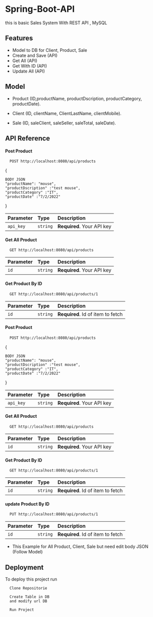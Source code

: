 # Spring-Boot-API

this is basic Sales System With REST API , MySQL



## Features

- Model to DB for Client, Product, Sale
- Create and Save (API)
- Get All (API)
- Get With ID (API)
- Update All (API)


##  Model
- Product (ID,productName, productDscription, productCategory, productDate).

- Client (ID, clientName, ClientLastName, clientMobile).

- Sale (ID, saleClient, saleSeller, saleTotal, saleDate).
## API Reference

#### Post Product

```
  POST http://localhost:8080/api/products
```
{
    
    BODY JSON
    "productName": "mouse",
    "productDscription" :"test mouse",
    "productCategory" :"IT",
    "productDate" :"7/2/2022"
}

| Parameter | Type     | Description                |
| :-------- | :------- | :------------------------- |
| `api_key` | `string` | **Required**. Your API key |

#### Get All Product

```http
  GET http://localhost:8080/api/products
```

| Parameter | Type     | Description                       |
| :-------- | :------- | :-------------------------------- |
| `id`      | `string` | **Required**. Your API key        |


#### Get Product By ID

```http
  GET http://localhost:8080/api/products/1
```

| Parameter | Type     | Description                       |
| :-------- | :------- | :-------------------------------- |
| `id`      | `string` | **Required**. Id of item to fetch |


#### Post Product

```
  POST http://localhost:8080/api/products
```
{
    
    BODY JSON
    "productName": "mouse",
    "productDscription" :"test mouse",
    "productCategory" :"IT",
    "productDate" :"7/2/2022"
}

| Parameter | Type     | Description                |
| :-------- | :------- | :------------------------- |
| `api_key` | `string` | **Required**. Your API key |

#### Get All Product

```http
  GET http://localhost:8080/api/products
```

| Parameter | Type     | Description                       |
| :-------- | :------- | :-------------------------------- |
| `id`      | `string` | **Required**. Your API key        |


#### Get Product By ID

```http
  GET http://localhost:8080/api/products/1
```

| Parameter | Type     | Description                       |
| :-------- | :------- | :-------------------------------- |
| `id`      | `string` | **Required**. Id of item to fetch |

#### update Product By ID

```http
  PUT http://localhost:8080/api/products/1
```

| Parameter | Type     | Description                       |
| :-------- | :------- | :-------------------------------- |
| `id`      | `string` | **Required**. Id of item to fetch |

- This Example for All Product, Client, Sale but need edit body JSON (Follow Model)
## Deployment

To deploy this project run

```Clone 
  Clone Repositorie 
```

```Clone 
  Create Table in DB 
  and modify url DB
```
```Run 
  Run Project 
```


